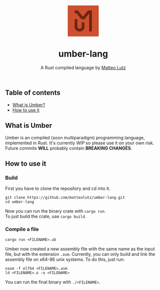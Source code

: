 <p align="center">
<svg width="100" id="Ebene_1" data-name="Ebene 1" xmlns="http://www.w3.org/2000/svg" viewBox="0 0 188.88 188.88"><rect width="188.88" height="188.88" style="fill:#cf4f31"/><path d="M308.55,319.93V192c-6.68,0-13-.25-19.3.14a9.51,9.51,0,0,0-6.12,3q-12.93,15.55-25.31,31.56c-2.69,3.47-4.5,3.49-7.21,0C242.34,216,233.85,205.53,225.37,195c-1-1.21-2.4-2.83-3.69-2.89-5.91-.31-11.84-.14-17.82-.14V208.1a29.74,29.74,0,0,0,4.37,0c5-.8,8.27,1.21,11.23,5.26,5.3,7.24,11.89,13.64,16.59,21.23,5.75,9.31,13.33,12.68,23.64,10.67,2.19-.42,4.77-1.43,6.14-3C272,235,277.74,227.42,283.66,220c2.62-3.29,5.27-6.55,7.91-9.82l1.09.44V319.93ZM247.35,265c0,8.66.09,16.79,0,24.92a13.66,13.66,0,0,1-9,13.13c-9.1,3.38-18.33-3.16-18.47-13.4-.2-13.32,0-26.65-.16-40,0-1.41-1.26-3.94-2.11-4-4.56-.4-9.18-.19-14.16-.19,0,14.87,0,29,0,43.13a40.12,40.12,0,0,0,.34,5.48,29.91,29.91,0,0,0,28.5,26c14.74.47,28.37-9.25,30.37-23.58,1.43-10.22.27-20.81.27-31.51Z" transform="translate(-161.56 -161.56)" style="fill:#6e260e"/><path d="M308.55,319.93H292.66V210.62l-1.09-.44c-2.64,3.27-5.29,6.53-7.91,9.82-5.92,7.42-11.69,15-17.83,22.19-1.37,1.61-3.95,2.62-6.14,3-10.31,2-17.89-1.36-23.64-10.67-4.7-7.59-11.29-14-16.59-21.23-3-4.05-6.25-6.06-11.23-5.26a29.74,29.74,0,0,1-4.37,0V192c6,0,11.91-.17,17.82.14,1.29.06,2.71,1.68,3.69,2.89,8.48,10.49,17,21,25.24,31.63,2.71,3.49,4.52,3.47,7.21,0q12.42-16,25.31-31.56a9.51,9.51,0,0,1,6.12-3c6.29-.39,12.62-.14,19.3-.14Z" transform="translate(-161.56 -161.56)" style="fill:#6e260e"/><path d="M247.35,265h15.59c0,10.7,1.16,21.29-.27,31.51-2,14.33-15.63,24.05-30.37,23.58a29.91,29.91,0,0,1-28.5-26,40.12,40.12,0,0,1-.34-5.48c0-14.13,0-28.26,0-43.13,5,0,9.6-.21,14.16.19.85.07,2.09,2.6,2.11,4,.16,13.33,0,26.66.16,40,.14,10.24,9.37,16.78,18.47,13.4a13.66,13.66,0,0,0,9-13.13C247.44,281.78,247.35,273.65,247.35,265Z" transform="translate(-161.56 -161.56)" style="fill:#6e260e"/></svg>

<h1 align="center">
    umber-lang
</h1>
<p align="center">
    A Rust compiled language by <a href="https://matteolutz.de">Matteo Lutz</a>
</p>

</p>

<br />

## Table of contents

- [What is Umber?](#what-is-umber)
- [How to use it](#how-to-use-it)

## What is Umber

Umber is an compiled (soon multiparadigm) programming language, implemented in Rust. It's currently _WIP_ so please use it on your own risk.  
Future commits **WILL** probably contain **BREAKING CHANGES**.

## How to use it

### Build

First you have to clone the repository and cd into it.

```
git clone https://github.com/matteolutz/umber-lang.git
cd umber-lang
```

Now you can run the binary crate with `cargo run`.  
To just build the crate, use `cargo build`.

### Compile a file

```
cargo run <FILENAME>.ub
```

Umber now created a new assembly file with the same name as the input file, but with the extension `.asm`.
Currently, you can only build and link the assembly file on x64-86 unix systems. To do this, just run:

```
nasm -f elf64 <FILENAME>.asm
ld <FILENAME>.o -o <FILENAME>
```

You can run the final binary with `./<FILENAME>`.

